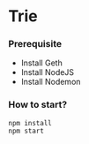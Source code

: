 # Trie
### Prerequisite
* Install Geth
* Install NodeJS
* Install Nodemon
### How to start?
```
npm install
npm start
```
